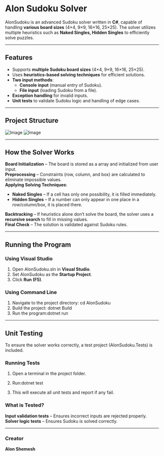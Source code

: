 
#  Alon Sudoku Solver

 AlonSudoku is an advanced Sudoku solver written in **C#**, capable of handling **various board sizes** (4×4, 9×9, 16×16, 25×25). The solver utilizes multiple heuristics such as **Naked Singles, Hidden Singles** to efficiently solve puzzles.

---


## Features

- Supports **multiple Sudoku board sizes** (4×4, 9×9, 16×16, 25×25).  
-  Uses **heuristics-based solving techniques** for efficient solutions.  
-  **Two input methods**:  
   - **Console input** (manual entry of Sudoku).  
   - **File input** (loading Sudoku from a file).  
-  **Exception handling** for invalid inputs.  
-  **Unit tests** to validate Sudoku logic and handling of edge cases.  

---

##  Project Structure
![Image](https://github.com/user-attachments/assets/993eb697-11ae-4b11-85f9-acad86dc65c5)
![Image](https://github.com/user-attachments/assets/b0a60716-75e2-42f9-9d53-d88e89f0a1ce)


---

##  How the Solver Works

 **Board Initialization** – The board is stored as a array and initialized from user input.  
 **Preprocessing** – Constraints (row, column, and box) are calculated to eliminate impossible values.  
 **Applying Solving Techniques**:
   -  **Naked Singles** – If a cell has only one possibility, it is filled immediately.  
   -  **Hidden Singles** – If a number can only appear in one place in a row/column/box, it is placed there.  
 
 **Backtracking** – If heuristics alone don’t solve the board, the solver uses a **recursive search** to fill in missing values.  
 **Final Check** – The solution is validated against Sudoku rules.  

---

##  Running the Program

###  Using Visual Studio
1. Open AlonSudoku.sln in **Visual Studio**.  
2. Set AlonSudoku as the **Startup Project**.  
3. Click **Run (F5)**.  

###  Using Command Line
1. Navigate to the project directory: cd AlonSudoku
2. Build the project: dotnet Build
3. Run the program:dotnet run


---

## Unit Testing

To ensure the solver works correctly, a test project (AlonSudoku.Tests) is included.

###  Running Tests
1. Open a terminal in the project folder.  
2. Run:dotnet test

3. This will execute all unit tests and report if any fail.

###  What is Tested?
**Input validation tests** – Ensures incorrect inputs are rejected properly.  
**Solver logic tests** – Ensures Sudoku is solved correctly.    



---


###  Creator
**Alon Shemesh**




 





